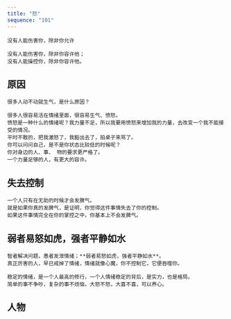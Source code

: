 ```yaml
---
title: "怒"
sequence: "101"
---
```


```text
没有人能伤害你，除非你允许

没有人能伤害你，除非你容许他；
没有人能操控你，除非你容许他。
```

## 原因

```text
很多人动不动就生气，是什么原因？

很多人很容易活在情绪里面，很容易生气、愤怒。
愤怒是一种什么的情绪呢？我力量不足，所以我要用愤怒来增加我的力量，去改变一个我不能接受的情况。
平时不敢的，把我激怒了，我豁出去了，拍桌子来骂了。
你可以问问自己，是不是你状态比较低的时候呢？
你对身边的人、事、 物的要求更严格了。
一个力量足够的人，有更大的容许。
```

## 失去控制

```text
一个人只有在无助的时候才会发脾气。
就是如果你真的发脾气，是证明，你觉得这件事情失去了你的控制。
如果这件事情完全在你的掌控之中，你基本上不会发脾气。
```

## 弱者易怒如虎，强者平静如水

```text
智者解决问题，愚者发泄情绪；**弱者易怒如虎，强者平静如水**。
真正厉害的人，早已戒掉了情绪，情绪就像心魔，你不控制它，它便吞噬你。

稳定的情绪，是一个人最高的修行，一个人情绪稳定的背后，是实力，也是格局。
简单的事不争吵，复杂的事不烦恼，大怒不怒，大喜不喜，可以养心。
```

## 人物


